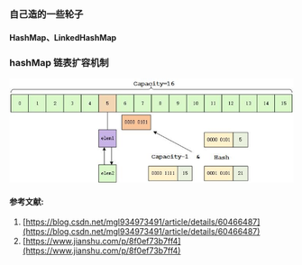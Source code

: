 ### 自己造的一些轮子

#### HashMap、LinkedHashMap

### hashMap 链表扩容机制

![扩容前HashMap](./imgs/beforeExpand.jpg)


#### 参考文献:

1. [https://blog.csdn.net/mgl934973491/article/details/60466487](https://blog.csdn.net/mgl934973491/article/details/60466487)
2. [https://www.jianshu.com/p/8f0ef73b7ff4](https://www.jianshu.com/p/8f0ef73b7ff4)
